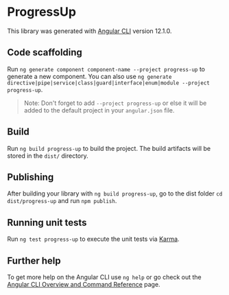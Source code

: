 # ProgressUp

This library was generated with [Angular CLI](https://github.com/angular/angular-cli) version 12.1.0.

## Code scaffolding

Run `ng generate component component-name --project progress-up` to generate a new component. You can also use `ng generate directive|pipe|service|class|guard|interface|enum|module --project progress-up`.
> Note: Don't forget to add `--project progress-up` or else it will be added to the default project in your `angular.json` file. 

## Build

Run `ng build progress-up` to build the project. The build artifacts will be stored in the `dist/` directory.

## Publishing

After building your library with `ng build progress-up`, go to the dist folder `cd dist/progress-up` and run `npm publish`.

## Running unit tests

Run `ng test progress-up` to execute the unit tests via [Karma](https://karma-runner.github.io).

## Further help

To get more help on the Angular CLI use `ng help` or go check out the [Angular CLI Overview and Command Reference](https://angular.io/cli) page.
